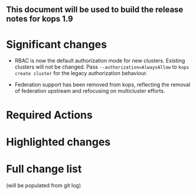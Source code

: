 ## This document will be used to build the release notes for kops 1.9


# Significant changes

* RBAC is now the default authorization mode for new clusters.  Existing clusters will not be changed.  Pass `--authorization=AlwaysAllow` to `kops create cluster` for the legacy authorization behaviour.

* Federation support has been removed from kops, reflecting the removal of federation upstream and refocusing on multicluster efforts.

# Required Actions


# Highlighted changes

# Full change list

(will be populated from git log)